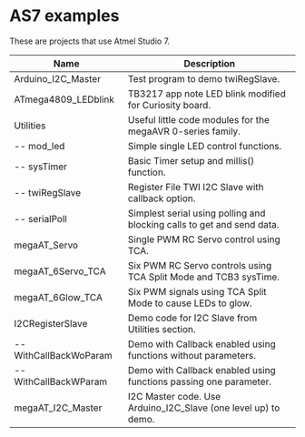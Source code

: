    AS7 examples
==================

These are projects that use Atmel Studio 7.  

|        Name         | Description                                                |
|---------------------|------------------------------------------------------------|
| Arduino_I2C_Master | Test program to demo twiRegSlave.|   
| ATmega4809_LEDblink | TB3217 app note LED blink modified for Curiosity board.|
| Utilities | Useful little code modules for the megaAVR 0-series family.|   
| -- mod_led | Simple single LED control functions.|   
| -- sysTimer | Basic Timer setup and millis() function.|   
| -- twiRegSlave | Register File TWI I2C Slave with callback option.|   
| -- serialPoll | Simplest serial using polling and blocking calls to get and send data.|   
| megaAT_Servo | Single PWM RC Servo control using TCA.|   
| megaAT_6Servo_TCA | Six PWM RC Servo controls using TCA Split Mode and TCB3 sysTime.|   
| megaAT_6Glow_TCA | Six PWM signals using TCA Split Mode to cause LEDs to glow.|   
| I2CRegisterSlave | Demo code for I2C Slave from Utilities section.|   
| -- WithCallBackWoParam | Demo with Callback enabled using functions without parameters.|   
| -- WithCallBackWParam | Demo with Callback enabled using functions passing one parameter.|   
| megaAT_I2C_Master | I2C Master code. Use Arduino_I2C_Slave (one level up) to demo.|   

